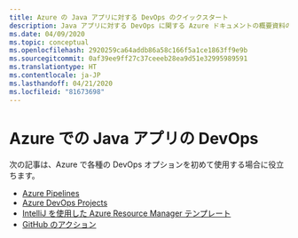 ```yaml
---
title: Azure の Java アプリに対する DevOps のクイックスタート
description: Java アプリに対する DevOps に関する Azure ドキュメントの概要資料の一覧です。
ms.date: 04/09/2020
ms.topic: conceptual
ms.openlocfilehash: 2920259ca64addb86a58c166f5a1ce1863ff9e9b
ms.sourcegitcommit: 0af39ee9ff27c37ceeeb28ea9d51e32995989591
ms.translationtype: HT
ms.contentlocale: ja-JP
ms.lasthandoff: 04/21/2020
ms.locfileid: "81673698"
---
```

# <a name="devops-for-java-apps-on-azure"></a>Azure での Java アプリの DevOps

次の記事は、Azure で各種の DevOps オプションを初めて使用する場合に役立ちます。

- [Azure Pipelines](/azure/devops/pipelines/targets/webapp-linux?view=azure-devops&tabs=java%2Cyaml)
- [Azure DevOps Projects](/azure/devops-project/azure-devops-project-java)
- [IntelliJ を使用した Azure Resource Manager テンプレート](/azure/azure-resource-manager/templates/create-templates-use-intellij)
- [GitHub のアクション](https://github.com/actions/setup-java)

